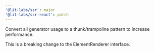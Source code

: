 ```yaml
---
'@lit-labs/ssr': major
'@lit-labs/ssr-react': patch
---
```


Convert all generator usage to a thunk/trampoline pattern to increase performance.

This is a breaking change to the ElementRenderer interface.
